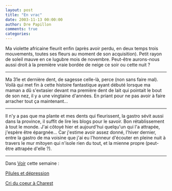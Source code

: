 ```yaml
---
layout: post
title: "En vrac"
date: 2003-11-13 00:00:00
author: Dre Papillon
comments: true
categories: 
---
```



Ma violette africaine fleurit enfin (après avoir perdu, en deux temps trois mouvements, toutes ses fleurs au moment de son acquisition).  Petit rayon de soleil mauve en ce lugubre mois de novembre.  Peut-être aurons-nous aussi droit à la première vraie bordée de neige ce soir ou cette nuit ?

***

Ma 31e et dernière dent, de sagesse celle-là, perce (non sans faire mal).  Voilà qui met fin à cette histoire fantastique ayant débuté lorsque ma maman a dû s'extasier devant ma première dent de lait qui pointait le bout de son nez, il y a une vingtaine d'années.  En priant pour ne pas avoir à faire arracher tout ça maintenant...

***

Il n'y a pas que ma plante et mes dents qui fleurissent, la gastro sévit aussi dans la province, il suffit de lire les blogs pour le savoir.  Bon rétablissement à tout le monde.  J'ai côtoyé hier et aujourd'hui quelqu'un qui l'a attrapée, j'espère être épargnée...  Car j'estime avoir assez donné, l'hiver dernier, entre la gastro de ma voisine que j'ai eu l'honneur d'écouter en pleine nuit à travers le mur mitoyen qui n'isole rien du tout, et la mienne propre (peut-être attrapée d'elle ?).

***

Dans [Voir](http://www.voir.ca/) cette semaine :

[Pilules et dépression](http://www.voir.ca/actualite/ondesdechoc.aspx?iIDArticle=28490)

[Cri du coeur à Charest](http://www.voir.ca/actualite/grandesgueules.aspx?iIDArticle=28406)